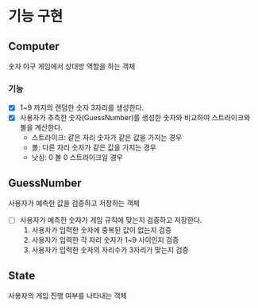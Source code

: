# 기능 구현

## Computer
숫자 야구 게임에서 상대방 역할을 하는 객체

### 기능
- [x] 1~9 까지의 랜덤한 숫자 3자리를 생성한다.
- [x] 사용자가 추측한 숫자(GuessNumber)를 생성한 숫자와 비교하여 스트라이크와 볼을 계산한다.
  - 스트라이크: 같은 자리 숫자가 같은 값을 가지는 경우
  - 볼: 다른 자리 숫자가 같은 값을 가지는 경우
  - 낫싱: 0 볼 0 스트라이크일 경우

## GuessNumber 
사용자가 예측한 값을 검증하고 저장하는 객체

- [ ] 사용자가 예측한 숫자가 게임 규칙에 맞는지 검증하고 저장한다.
  1. 사용자가 입력한 숫자에 중복된 값이 없는지 검증
  2. 사용자가 입력한 각 자리 숫자가 1~9 사이인지 검증
  3. 사용자가 입력한 숫자의 자리수가 3자리가 맞는지 검증

## State
사용자의 게임 진행 여부를 나타내는 객체



